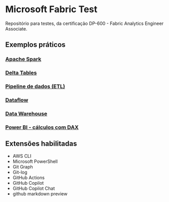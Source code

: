# Microsoft Fabric Test

Repositório para testes, da certificação DP-600 - Fabric Analytics Engineer Associate.

## Exemplos práticos

### [Apache Spark](./spark/)

### [Delta Tables](./deltaTables/)

### [Pipeline de dados (ETL)](./dataPipeline/)

### [Dataflow](./dataflow/)

### [Data Warehouse](./dataWarehouse/)

### [Power BI - cálculos com DAX](./PowerBI_DAX/)

## Extensões habilitadas
* AWS CLI
* Microsoft PowerShell
* Git Graph
* Git-log
* GitHub Actions
* GitHub Copilot
* GitHub Copilot Chat
* github markdown preview

